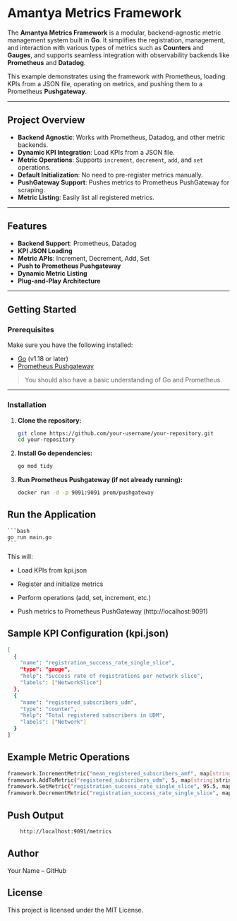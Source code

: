 # Amantya Metrics Framework

The **Amantya Metrics Framework** is a modular, backend-agnostic metric management system built in **Go**. It simplifies the registration, management, and interaction with various types of metrics such as **Counters** and **Gauges**, and supports seamless integration with observability backends like **Prometheus** and **Datadog**.

This example demonstrates using the framework with Prometheus, loading KPIs from a JSON file, operating on metrics, and pushing them to a Prometheus **Pushgateway**.

---

## Project Overview

- **Backend Agnostic**: Works with Prometheus, Datadog, and other metric backends.
- **Dynamic KPI Integration**: Load KPIs from a JSON file.
- **Metric Operations**: Supports `increment`, `decrement`, `add`, and `set` operations.
- **Default Initialization**: No need to pre-register metrics manually.
- **PushGateway Support**: Pushes metrics to Prometheus PushGateway for scraping.
- **Metric Listing**: Easily list all registered metrics.

---

## Features

- **Backend Support**: Prometheus, Datadog  
- **KPI JSON Loading**  
- **Metric APIs**: Increment, Decrement, Add, Set  
- **Push to Prometheus Pushgateway**  
- **Dynamic Metric Listing**  
- **Plug-and-Play Architecture**

---

## Getting Started

### Prerequisites

Make sure you have the following installed:

- [Go](https://golang.org/dl/) (v1.18 or later)
- [Prometheus Pushgateway](https://github.com/prometheus/pushgateway)

> You should also have a basic understanding of Go and Prometheus.

---

### Installation

1. **Clone the repository:**

   ```bash
   git clone https://github.com/your-username/your-repository.git
   cd your-repository

2. **Install Go dependencies:**
    ```bash
    go mod tidy
    ```

3. **Run Prometheus Pushgateway (if not already running):**

    ```bash
    docker run -d -p 9091:9091 prom/pushgateway
    ```

## **Run the Application**

    ```bash
    go run main.go
    ```

This will:

- Load KPIs from kpi.json

- Register and initialize metrics

- Perform operations (add, set, increment, etc.)

- Push metrics to Prometheus PushGateway (http://localhost:9091)

## Sample KPI Configuration (kpi.json)
```bash
[
  {
    "name": "registration_success_rate_single_slice",
    "type": "gauge",
    "help": "Success rate of registrations per network slice",
    "labels": ["NetworkSlice"]
  },
  {
    "name": "registered_subscribers_udm",
    "type": "counter",
    "help": "Total registered subscribers in UDM",
    "labels": ["Network"]
  }
]
```

## Example Metric Operations

```bash
framework.IncrementMetric("mean_registered_subscribers_amf", map[string]string{"NetworkSlice": "slice1"})
framework.AddToMetric("registered_subscribers_udm", 5, map[string]string{"Network": "net1"})
framework.SetMetric("registration_success_rate_single_slice", 95.5, map[string]string{"NetworkSlice": "slice1"})
framework.DecrementMetric("registration_success_rate_single_slice", map[string]string{"NetworkSlice": "slice1"})
```

## Push Output
```bash 
    http://localhost:9091/metrics 
```

## Author

Your Name – GitHub

## License

This project is licensed under the MIT License.